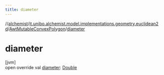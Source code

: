 ```yaml
---
title: diameter
---
```

//[alchemist](../../../index.html)/[it.unibo.alchemist.model.implementations.geometry.euclidean2d](../index.html)/[AwtMutableConvexPolygon](index.html)/[diameter](diameter.html)



# diameter



[jvm]\
open override val [diameter](diameter.html): [Double](https://kotlinlang.org/api/latest/jvm/stdlib/kotlin/-double/index.html)




